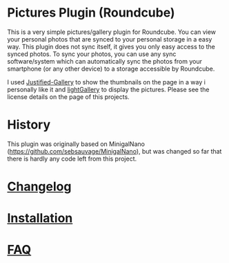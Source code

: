 # Pictures Plugin (Roundcube)
This is a very simple pictures/gallery plugin for Roundcube. You can view your personal photos that are synced to your personal storage in a easy way. This plugin does not sync itself, it gives you only easy access to the synced photos. To sync your photos, you can use any sync software/system which can automatically sync the photos from your smartphone (or any other device) to a storage accessible by Roundcube. 

I used [Justified-Gallery](https://github.com/miromannino/Justified-Gallery) to show the thumbnails on the page in a way i personally like it and [lightGallery](https://github.com/sachinchoolur/lightGallery) to display the pictures. Please see the license details on the page of this projects.

# History
This plugin was originally based on MinigalNano (https://github.com/sebsauvage/MinigalNano), but was changed so far that there is hardly any code left from this project. 

# [Changelog](../../wiki/Changelog)

# [Installation](../../wiki/Installation)

# [FAQ](../../wiki/FAQ)
